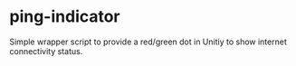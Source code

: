 ping-indicator
==============

Simple wrapper script to provide a red/green dot in Unitiy to show
internet connectivity status.

